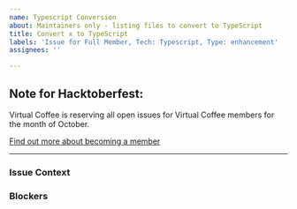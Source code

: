 ```yaml
---
name: Typescript Conversion
about: Maintainers only - listing files to convert to TypeScript
title: Convert x to TypeScript
labels: 'Issue for Full Member, Tech: Typescript, Type: enhancement'
assignees: ''

---
```


## Note for Hacktoberfest:

Virtual Coffee is reserving all open issues for Virtual Coffee members for the month of October. 

[Find out more about becoming a member](https://virtualcoffee.io/join)

---

### Issue Context




### Blockers
